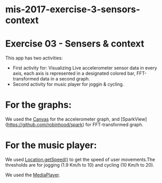 # mis-2017-exercise-3-sensors-context

# Exercise 03 - Sensers & context

This app has two activities:
 -  First activity for:
Visualizing Live accelerometer sensor data in every axis, each axis is represented in a designated colored bar,  FFT-transformed data in a second graph.
- Second activity for music player for joggin & cycling.

# For the graphs:
We used the [Canvas](https://developer.android.com/reference/android/graphics/Canvas.html) for the accelerometer graph, and [SparkView] (https://github.com/robinhood/spark) for FFT-transformed graph.

# For the music player:
We used [Location.getSpeed()](https://developer.android.com/reference/android/location/Location.html) to get the speed of user movements.The thresholds are for jogging (1.9 Km/h to 10) and cycling (10 Km/h to 20).

We used the [MediaPlayer](https://developer.android.com/reference/android/media/MediaPlayer.html).

 